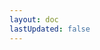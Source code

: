 ```yaml
---
layout: doc
lastUpdated: false
---
```


<PostList type='drafts'>
  <template #empty>
    <p>How could this happen???</p>
  </template>
</PostList>
